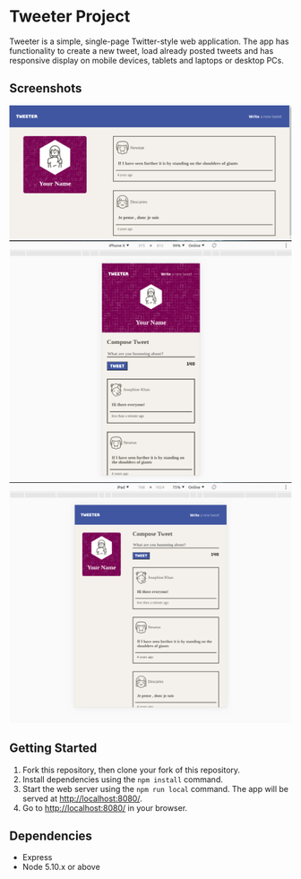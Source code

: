 # Tweeter Project

Tweeter is a simple, single-page Twitter-style web application.
The app has functionality to create a new tweet, load already posted tweets and has responsive display on mobile devices, tablets and laptops or desktop PCs.

## Screenshots

!["The page on loading it with the list of posted tweets on the right"](https://github.com/lib3rate/tweeter/blob/master/docs/page-on-load.png?raw=true)
!["Submitting a new tweet as shown on mobile phones"](https://github.com/lib3rate/tweeter/blob/master/docs/new-tweet-mobile.png?raw=true)
!["Submitting a new tweet as shown on tablets"](https://github.com/lib3rate/tweeter/blob/master/docs/new-tweet-tablet.png?raw=true)


## Getting Started

1. Fork this repository, then clone your fork of this repository.
2. Install dependencies using the `npm install` command.
3. Start the web server using the `npm run local` command. The app will be served at <http://localhost:8080/>.
4. Go to <http://localhost:8080/> in your browser.

## Dependencies

- Express
- Node 5.10.x or above
